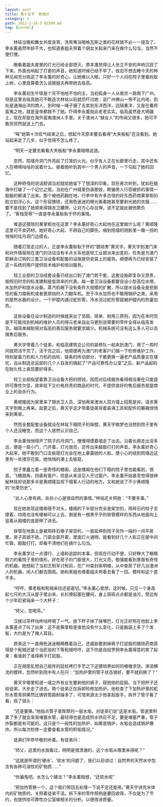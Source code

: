 ```yaml
---
layout: post
title: 第十五节　老相识
category: 5
path: 2012-1-16-5-01500.md
tag: [normal]
---
```


　　林铭当晚和舞女共度良宵，洗鸳鸯浴喝格瓦斯之类的花样就不必一一提及了。李永薰虽然年龄不大，也知道表姐夫带着个胡女关起来门来在做什么勾当，当然不便打搅。

　　眼看着姐夫屋里的灯光已经全部熄灭，原本激昂得让人坐立不安的声响沉寂了下来。外面也响起了打更的声音。她知道时候已经不早了，依旧不想去睡今天的种种见闻充分挑逗了李永薰的好奇心，让她难以入眠，只好一个人闷在院子里看蚂蚁上树，心里盘算着怎么说服姐夫再带她去临高。

　　李永薰初生牛犊是个天不怕地不怕的主，当初孤身一人从南京一路南下广州。但是这里去临高她可不敢造次林铭以前就恐吓过她：说广州佛山一带不比内地，到处是通海出洋的商人，到时候一绳子捆了去卖到东洋西洋，远隔重洋，又是在番邦蛮夷之地，就是皇帝都救不了她。吓得李永薰就此老老实实。临高虽然是大明疆土，现在却是在海外蛮夷澳洲人手里。关于澳洲人“缺女人”的传闻又很多，她可不敢贸贸然就送上门去。

　　“唉”她第十次叹气结束之后，想起今天原本要去看得“大夹板船”还没看到。她站起来走了几步，似乎觉得不怎么疼了。

　　“明天一定要去看看大夹板船”李永薰暗暗说道。

　　忽然，院墙月洞门外亮起了灯笼的火光。似乎有人正在长廊里行走，其中还有人在嘀嘀咕咕的说着什么，接着她听到其中一个男人的声音，一下勾起了她的回忆。

　　这种奇怪的说话腔调当初就给她留下了很深的印象，现在再次听到，犹如在脑海中打破了一个记忆之瓶，当初在广州城里伪装歌妓，欺骗男人行窃被抓的事情一股脑的都涌了出来。那个被他药翻在地，行李中有许多古怪的好东西药商黄掌柜的脸立刻浮心头。这个形容猥琐，还用色迷迷的眼光看着她甚至要剥光她的衣服……要不是找到了她顺来得锦衣卫腰牌，让对方心存忌惮，说不定就此被他欺负了。“客栈受辱”一直是李永薰耿耿于怀的事情。

　　难道这猥琐的黄掌柜也在这里？李永薰好奇心大起他在这里做什么呢？黄顺隆这里可不卖药材。她好奇心大起，不顾自己的脚伤，缩到院墙的阴影里一瘸一拐的悄悄的往月洞门边摸去。

　　随着灯笼走过的人，正是李永薰耿耿于怀的“猥琐男”黄天宇。黄天宇到澳门来和对外情报局在澳门的活动没有半点关系他是轻工业部派来出差的，任务是为澳门耶稣会订购的三套卫浴设备和配套的设施提供安装上的服务。顺便再为已经安装了这一系统的用户提供技术维护和培训服务。

　　轻工业部的卫浴成套设备已经出口到了澳门若干套，这套设施即复杂又昂贵，按照旧时空的标准建制是低效率的代表。每一套卫浴设备都要自设小型高位水塔、水加热炉和提水设备。蒸汽机眼下没有条件大规模的扩散，所以提水设备全是悲剧性的畜力踏板机或者更原始的人力翻车机。至于冷水加热也不敢用锅炉之类，采用的是热水器的设计。一个炉膛内通过蛇形管，冷水流过蛇形管就被炉膛内的热量加热。

　　这些设备在设计制造的时候就突出了坚固、简单、耐用三原则，因为在本时空是不可能找到机械的维护人员的得元老亲自出马更别说需要的零件全得从临高发货。越简单越耐用对临高的善后服务就要求越少。机械系统可没有这么多人可以去搞售后服务。

　　黄天宇带着几个徒弟，和临高建筑总公司的装修队一起来到澳门，用了一周时间就把活干完了。活干完之后，他顺便再为澳门的老客户们搞一下检修维护工作。特别是畜力机和人力机的齿轮、链条的传动部分，干脆更换一遍老产品质量实在堪忧，自从制造总监部的几个人自发的搞起了“产品可靠性办公室”之后，新产品起码在耐久性上表现要好得多。

　　轻工业部指望着靠卫浴设备大把的捞钱，因而对后续服务看得相当重在只能提供可靠性欠佳，效率低下又价格昂贵的商品的时代，不提供良好的售后服务就是商业上的自杀行为。

　　黄顺隆因为家里来了锦衣卫人员，深怕再来澳洲人双方撞上招惹是非。请求黄天宇到晚上再来。起更之后，黄天宇这才带着徒弟背着装满工具和配件的藤箱悄悄来到黄家。

　　然而全套配套设备就设在林铭下榻院子的隔壁。黄天宇做梦也没想到院子里有个人还没睡觉，而这个人居然认识自己。

　　李永薰悄悄得开了院子的月洞门，慢慢得摸着墙走了出去。沿着长廊走出没多远，便是一扇小门，门开着，灯光很亮，还传出来敲敲打打的声音。李永薰好奇心大起来，她不敢到门口去偷窥灯光会在地上暴露她的人影。便小心的绕到院墙边这里有一处镂空花窗。她悄悄的凑上去偷窥。

　　院子里矗立着一座奇怪的楼阁，这座楼阁在他们下榻的院子里也能看到，很高，飞檐翘角，四面有窗户，但是从来没见人开过窗户。李永薰开始甚至觉得很神秘林铭却说那多半是黄顺隆监视下榻客人行动的地方。又和她说了不少黄顺隆的“光荣历史”。

　　“此人心里有病，处处小心是很自然的事情。”林铭还关照她：“不要多事。”

　　现在她发现这楼阁很不对头，楼阁的下半部分完全是架空的，用砖石的柱子支撑着，四周也没有楼梯可以上去，倒是有一根黑乎乎的铁管模样的东西从地面向上竖着从阁楼的底部伸了进去。

　　铁管在地面上是被用砖石墩子架空的，一直延伸到院子另外一端的一间平房里。房子其貌不扬，门窗全部开着，里面灯火通明，能看到好几个人影正在屋中间忙碌，敲敲打打。却看不清他们在搞什么勾当。

　　李永薰学过一点潜行、上墙和追踪的本事，但现在行动不便，只好睁大了眼睛努力的看院子里的情形。好在房子的门窗很大，灯光又亮，勉强能看到里面有奇怪的机器。她想起了当初王制军讨髡前，在广州查封紫明楼，从中查获了好几台澳洲人的机器，闲人们都去围观。她和表姐也缠着姐夫带着去看了一回。模样和这个差不多。

　　“哼哼，黄老板和髡贼来往还挺密切。”李永薰心里想，这时候，只见一个身高起七尺的大汉从屋子里出来，长衫撩起塞在腰间，身上斑斑点点都是油污，旁边有个少年赶紧端来一个大杯子：

　　“师父，您喝茶。”

　　汉接过茶杯咕咚咕咚喝了一气，放下杯子抹了抹嘴巴，灯光正好照在他脸上李永薰差点了叫了出来：这不是黄掌柜是谁他没有什么变化，只是脑袋上多了个发髻，大约是为了掩人耳目。

　　原来这个一直用色迷迷眼睛瞧着自己，还威胁要剥掉裤子打屁股的猥琐药商真得是个髡贼还是个当匠役的下等髡贼哼哼，这下你是自投罗网李永薰得意的笑了起来：看谁剥了谁得裤子打屁股。

　　正在胡思乱想自己祖传的廷杖拷打手艺之下这猥琐男如何的嗷嗷求饶，涕泪横流的模样，忽然听到院中有人在问：“加热炉里的管子状态很好，要不就别换了？”

　　黄天宇哪里知道一墙之外有女生要剥他的裤子，窥觊他的屁股。当下把杯子还给徒弟，大步走了进去。两个徒弟正在拆卸检修加热炉。他检查了下加热炉里的蛇形水管青铜果然比铸铁管路耐操多了，可惜来源太少他拿起扳手，拆开了管子看了看，摇了摇头：

　　“还是要换。”他指点管子里厚厚的一层水垢，对徒弟们说“这是水垢，管道里积累了多了就会渐渐堵塞水管，最轻得也是造成热水供应不足，要是堵塞严重，管子炸裂都是有可能的。这只是个一般性的加热炉，如果是锅炉，水垢会造成锅炉爆炸。所以每次检修一定要查看水管的积垢情况。”

　　徒弟们毕恭毕敬的听着。有徒弟问：

　　“师父，这里的水我看过，明明是很清澈的，这个水垢从哪里来得呢？”

　　“这就是所谓的‘硬水’、‘软水’的问题了，我们以前讲过：自然界的天然水中包含有各种可溶性的矿物质……”

　　“你骗鬼吧。水怎么个硬法？”李永薰暗想，“还软水呢”

　　“把加热管换一个，这个我们带回去处理一下说不定还能用。”黄天宇讲完水体内的矿物质的，关照着徒弟干活。拆下来的零件照例是要回收得，不仅是为了节约，也提供给可靠性办公室做相关的分析。以便改进质量。